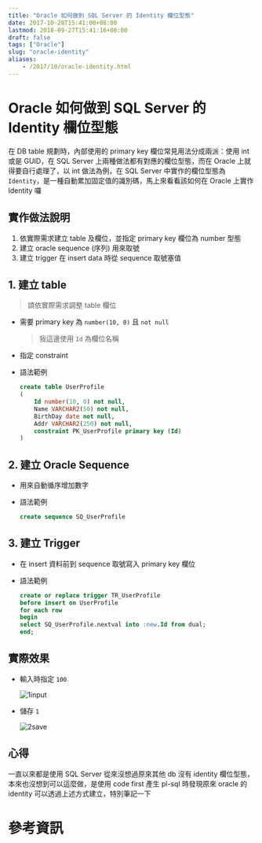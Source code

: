```yaml
---
title: "Oracle 如何做到 SQL Server 的 Identity 欄位型態"
date: 2017-10-28T15:41:00+08:00
lastmod: 2018-09-27T15:41:16+08:00
draft: false
tags: ["Oracle"]
slug: "oracle-identity"
aliases:
    - /2017/10/oracle-identity.html
---
```

# Oracle 如何做到 SQL Server 的 Identity 欄位型態
在 DB table 規劃時，內部使用的 primary key 欄位常見用法分成兩派：使用 int 或是 GUID，在 SQL Server 上兩種做法都有對應的欄位型態，而在 Oracle 上就得要自行處理了，以 int 做法為例，在 SQL Server 中實作的欄位型態為 `Identity`，是一種自動累加固定值的識別碼，馬上來看看該如何在 Oracle 上實作 Identity 囉

## 實作做法說明

1.  依實際需求建立 table 及欄位，並指定 primary key 欄位為 number 型態
2.  建立 oracle sequence (序列) 用來取號
3.  建立 trigger 在 insert data 時從 sequence 取號塞值


## 1. 建立 table

> 請依實際需求調整 table 欄位

*   需要 primary key 為 `number(10, 0)` 且 `not null`

    > 我這邊使用 `Id` 為欄位名稱

*   指定 constraint
*   語法範例

    ```sql
    create table UserProfile
    (
        Id number(10, 0) not null, 
        Name VARCHAR2(50) not null, 
        BirthDay date not null, 
        Addr VARCHAR2(250) not null,
        constraint PK_UserProfile primary key (Id)
    )
    ```

## 2. 建立 Oracle Sequence

*   用來自動循序增加數字
*   語法範例

    ```sql
    create sequence SQ_UserProfile
    ```

## 3. 建立 Trigger

*   在 insert 資料前到 sequence 取號寫入 primary key 欄位
*   語法範例

    ```sql
    create or replace trigger TR_UserProfile
    before insert on UserProfile
    for each row
    begin
    select SQ_UserProfile.nextval into :new.Id from dual;
    end;
    ```

## 實際效果

*   輸入時指定 `100`

    ![1input](https://user-images.githubusercontent.com/3851540/32132311-64a94af4-bbf4-11e7-8a12-9892b83fb57b.png)

*   儲存 `1`

    ![2save](https://user-images.githubusercontent.com/3851540/32132312-64dc3892-bbf4-11e7-8a3c-1320feaf18eb.png)

## 心得

一直以來都是使用 SQL Server 從來沒想過原來其他 db 沒有 identity 欄位型態，本來也沒想到可以這麼做，是使用 code first 產生 pl-sql 時發現原來 oracle 的 identity 可以透過上述方式建立，特別筆記一下

# 參考資訊
